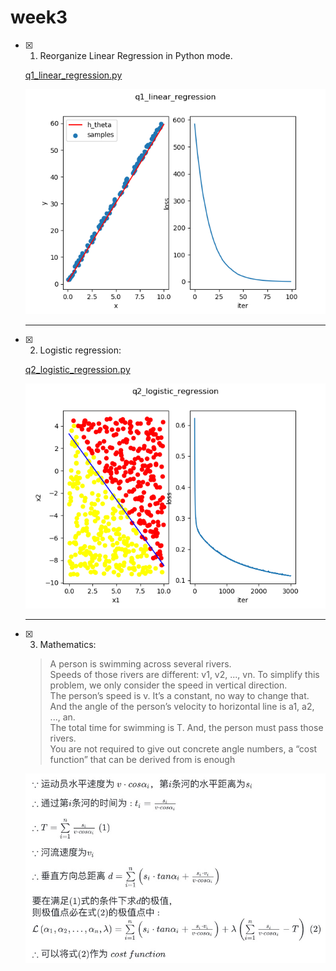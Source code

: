 # week3

- [x] 1. Reorganize Linear Regression in Python mode.

  [q1_linear_regression.py](./q1_linear_regression.py)  

  ![结果](result/q1_linear_regression.png)
  ___
- [x] 2. Logistic regression:
  
  [q2_logistic_regression.py](./q2_logistic_regression.py)  

  ![结果](result/q2_logistic_regression.png)
  ___
- [x] 3. Mathematics:
  > A person is swimming across several rivers.  
  > Speeds of those rivers are different: v1, v2, ..., vn. To simplify this problem, we only consider the speed in vertical direction.  
  > The person’s speed is v. It’s a constant, no way to change that. And the angle of the person’s velocity to horizontal line is a1, a2, ..., an.  
  > The total time for swimming is T. And, the person must pass those rivers.  
  > You are not required to give out concrete angle numbers, a “cost function” that can be derived from is enough

  ![swimming](result/q3_swimming.jpg)
  
  <!-- $\because 运动员水平速度为\: v \cdot cos \alpha_i，第i条河的水平距离为s_i$

  $\therefore 通过第i条河的时间为: t_i={\frac{s_i}{v \cdot cos\alpha _i}}$

  $\therefore T = \sum \limits_{i=1}^n{\frac{s_i}{v \cdot cos\alpha _i}} \;(1)$

  $\because 河流速度为v_i$

  $\therefore 垂直方向总距离\; d= \sum\limits_{i=1}^n{\left(s_i \cdot tan \alpha _i + \frac{s_i\cdot v_i}{v \cdot cos\alpha _i} \right)}$

  $要在满足(1)式的条件下求d的极值，\\则极值点必在式(2)的极值点中: \\ \mathcal {L} \left(\alpha_1,\alpha_2,\ldots,\alpha_n,\lambda\right) = \sum\limits_{i=1}^n{\left( s_i \cdot tan \alpha _i + \frac{s_i\cdot v_i}{v \cdot cos\alpha _i} \right)} + \lambda \left( \sum \limits_{i=1}^n{\frac{s_i}{v \cdot cos\alpha _i}} - T \right)\;(2)$

  $\therefore 可以将式(2)作为\;cost\:function$ -->
